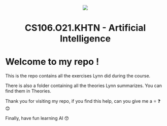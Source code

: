 <p align="center">
  <a href="https://www.uit.edu.vn/"><img src="https://www.uit.edu.vn/sites/vi/files/banner.png"></a>
<h1 align="center"><b>CS106.O21.KHTN - Artificial Intelligence</b></h1>

# Welcome to my repo !

This is the repo contains all the exercises Lynn did during the course.

There is also a folder containing all the theories Lynn summarizes. You can find them in Theories.

Thank you for visiting my repo, if you find this help, can you give me a :star: :question: :blush:

Finally, have fun learning AI :kissing_smiling_eyes: